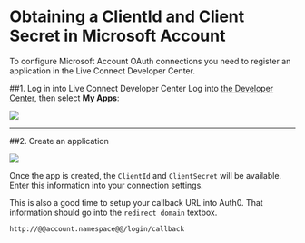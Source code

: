 # Obtaining a ClientId and Client Secret in Microsoft Account

To configure Microsoft Account OAuth connections you need to register an application in the Live Connect Developer Center. 

##1. Log in into Live Connect Developer Center
Log into [the Developer Center](http://msdn.microsoft.com/en-us/live/ff519582), then select __My Apps__:

![](img/ma-portal-1.png)

---

##2. Create an application

![](img/ma-portal-2.png)

Once the app is created, the `ClientId` and `ClientSecret` will be available. Enter this information into your connection settings. 

This is also a good time to setup your callback URL into Auth0. That information should go into the `redirect domain` textbox.

	http://@@account.namespace@@/login/callback
